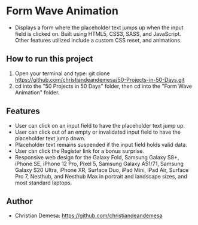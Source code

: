 # Form Wave Animation

-   Displays a form where the placeholder text jumps up when the input field is clicked on. Built using HTML5, CSS3, SASS, and JavaScript. Other features utilized include a
    custom CSS reset, and animations.

## How to run this project

1. Open your terminal and type: git clone https://github.com/christiandeandemesa/50-Projects-in-50-Days.git
2. cd into the "50 Projects in 50 Days" folder, then cd into the "Form Wave Animation" folder.

## Features

-   User can click on an input field to have the placeholder text jump up.
-   User can click out of an empty or invalidated input field to have the placeholder text jump down.
-   Placeholder text remains suspended if the input field holds valid data.
-   User can click the Register link for a bonus surprise.
-   Responsive web design for the Galaxy Fold, Samsung Galaxy S8+, iPhone SE, iPhone 12 Pro, Pixel 5, Samsung Galaxy A51/71, Samsung Galaxy S20 Ultra, iPhone XR, Surface
    Duo, iPad Mini, iPad Air, Surface Pro 7, Nesthub, and Nesthub Max in portrait and landscape sizes, and most standard laptops.

## Author

-   Christian Demesa: https://github.com/christiandeandemesa
